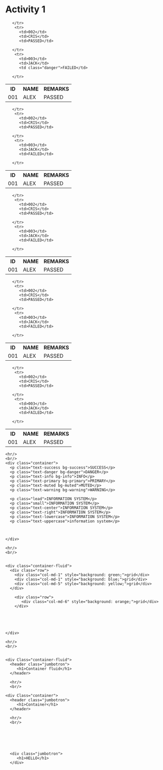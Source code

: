 <html>
   <head>
        <title>BSEMC-DA</title>	
        <link rel="stylesheet" href="css/bootstrap.min.css">
        <script src="js/jquery.js"></script>
        <script src="js/bootstrap.js"></script>
   </head>
   <body>
    <h1>Activity 1</h1>
    <div class="container-fluid">
    <table class="table">
        <tr class="danger">
          <th>ID</th>
          <th>NAME</th>
          <th>REMARKS</th>
       </tr>
        <tr>
          <td>001</td>
          <td>ALEX</td>
          <td>PASSED</td>
         
       </tr>
        <tr>
          <td>002</td>
          <td>CRIS</td>
          <td>PASSED</td>
         
       </tr>
        <tr>
          <td>003</td>
          <td>JACK</td>
          <td class="danger">FAILED</td>
         
       </tr>

   </table>
    <table class="table table-striped">
        <tr class="info">
          <th>ID</th>
          <th>NAME</th>
          <th>REMARKS</th>
       </tr>
        <tr>
          <td>001</td>
          <td>ALEX</td>
          <td>PASSED</td>
         
       </tr>
        <tr>
          <td>002</td>
          <td>CRIS</td>
          <td>PASSED</td>
         
       </tr>
        <tr>
          <td>003</td>
          <td>JACK</td>
          <td>FAILED</td>
         
       </tr>

   </table>
    <table class="table table-condensed">
        <tr>
          <th>ID</th>
          <th>NAME</th>
          <th>REMARKS</th>
       </tr>
        <tr>
          <td>001</td>
          <td>ALEX</td>
          <td>PASSED</td>
         
       </tr>
        <tr>
          <td>002</td>
          <td>CRIS</td>
          <td>PASSED</td>
         
       </tr>
        <tr>
          <td>003</td>
          <td>JACK</td>
          <td>FAILED</td>
         
       </tr>

   </table>
    <table class="table table-hover table-bordered">
        <tr>
          <th>ID</th>
          <th>NAME</th>
          <th>REMARKS</th>
       </tr>
        <tr>
          <td>001</td>
          <td>ALEX</td>
          <td>PASSED</td>
         
       </tr>
        <tr>
          <td>002</td>
          <td>CRIS</td>
          <td>PASSED</td>
         
       </tr>
        <tr>
          <td>003</td>
          <td>JACK</td>
          <td>FAILED</td>
         
       </tr>

   </table>
    <table class="table table-bordered">
        <tr>
          <th>ID</th>
          <th>NAME</th>
          <th>REMARKS</th>
       </tr>
        <tr>
          <td>001</td>
          <td>ALEX</td>
          <td>PASSED</td>
         
       </tr>
        <tr>
          <td>002</td>
          <td>CRIS</td>
          <td>PASSED</td>
         
       </tr>
        <tr>
          <td>003</td>
          <td>JACK</td>
          <td>FAILED</td>
         
       </tr>

   </table>

   </div>






    <hr/>
    <br/>
    <div class="container"> 
      <p class="text-success bg-success">SUCCESS</p>
      <p class="text-danger bg-danger">DANGER</p>
      <p class="text-info bg-info">INFO</p>
      <p class="text-primary bg-primary">PRIMARY</p>
      <p class="text-muted bg-muted">MUTED</p>
      <p class="text-warning bg-warning">WARNING</p>

      <p class="lead">INFORMATION SYSTEM</p>
      <p class="small">INFORMATION SYSTEM</p>
      <p class="text-center">INFORMATION SYSTEM</p>
      <p class="text-right">INFORMATION SYSTEM</p>
      <p class="text-lowercase">INFORMATION SYSTEM</p>
      <p class="text-uppercase">information system</p>



    </div>

    <hr/>
    <br/>


    <div class="container-fluid">
      <div class="row">
        <div class="col-md-1" style="background: green;">grid</div>
        <div class="col-md-1" style="background: blue;">grid</div>
        <div class="col-md-5" style="background: yellow;">grid</div>
      </div>

        <div class="row">
           <div class="col-md-6" style="background: orange;">grid</div>
        </div>





    </div>

    <hr/>
    <br/>

    
    <div Class="container-fluid">
      <header class="jumbotron">
         <h1>Container fluid</h1>
      </header>
   </div>
    


      <hr/>
      <br/>

    <div Class="container">
      <header class="jumbotron">
         <h1>Container</h1>
      </header>
   </div>
    


      <hr/>
      <br/>
      





      <div class="jumbotron">
         <h1>HELLO</h1>
      </div>
         
        
       
  
    
   </body>
   </center>
</html>